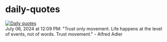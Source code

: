 # daily-quotes
[![Daily quotes](https://github.com/ceepu8/daily-quotes/actions/workflows/daily-quote.yml/badge.svg)](https://github.com/ceepu8/daily-quotes/actions/workflows/daily-quote.yml)<br/>
July 06, 2024 at 12:09 PM: "Trust only movement. Life happens at the level of events, not of words. Trust movement." - Alfred Adler
